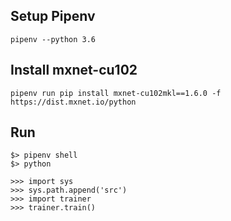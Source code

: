 

## Setup Pipenv

```
pipenv --python 3.6
```


## Install mxnet-cu102

```
pipenv run pip install mxnet-cu102mkl==1.6.0 -f https://dist.mxnet.io/python
```

## Run
```
$> pipenv shell
$> python

>>> import sys
>>> sys.path.append('src')
>>> import trainer
>>> trainer.train()
```
